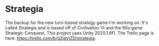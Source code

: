# Strategia
 
The backup for the new turn-based strategy game I'm working on. It's called Strategia and is based off of Civilisation VI and the 90s game Strategic Conquest. This project uses Unity 2020.1.6f1. The Trello page is here: https://trello.com/b/g2jaVjZD/strategia.
